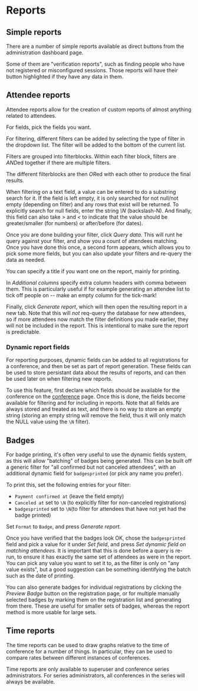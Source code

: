 # Reports

## Simple reports <a name="simple"></a>

There are a number of simple reports available as direct buttons from
the administration dashboard page.

Some of them are "verification reports", such as finding people who
have not registered or misconfigured sessions. Those reports will have
their button highlighted if they have any data in them.

## Attendee reports <a name="attendee"></a>

Attendee reports allow for the creation of custom reports of almost
anything related to attendees.

For fields, pick the fields you want.

For filtering, different filters can be added by selecting the type of
filter in the dropdown list. The filter will be added to the bottom of
the current list.

Filters are grouped into filterblocks. Within each filter block,
filters are *AND*ed together if there are multiple filters.

The different filterblocks are then *OR*ed with each other to produce
the final results.

When filtering on a text field, a value can be entered to do a
substring search for it. If the field is left empty, it is only
searched for not null/not empty (depending on filter) and any rows
that exist will be returned. To explicitly search for null fields,
enter the string *\N* (backslash-N). And finally, this field can also take
*>* and *<* to indicate that the value should be greater/smaller (for
numbers) or after/before (for dates).

Once you are done building your filter, click *Query data*. This will
runt he query against your filter, and show you a count of attendees
matching. Once you have done this once, a second form appears, which
allows you to pick some more fields, but you can also update your
filters and re-query the data as needed.

You can specify a title if you want one on the report, mainly for printing.

In *Additional columns* specify extra column headers with comma
between them. This is particularly useful if for example generating an
attendee list to tick off people on -- make an empty column for the
tick-mark!

Finally, click *Generate report*, which will then open the resulting
report in a new tab. Note that this will *not* req-query the database
for new attendees, so if more attendees now match the filter definitions
you made earlier, they will not be included in the report. This is
intentional to make sure the report is predictable.

### Dynamic report fields <a name="dynamic"></a>

For reporting purposes, dynamic fields can be added to all
registrations for a conference, and then be set as part of report
generation. These fields can be used to store persistant data about
the results of reports, and can then be used later on when filtering
new reports.

To use this feature, first declare which fields should be available
for the conference on the [conference](configuring) page. Once this is
done, the fields become available for filtering and for including in
reports. Note that all fields are always stored and treated as text,
and there is no way to store an empty string (storing an empty string
will remove the field, thus it will only match the NULL value using
the `\N` filter).

## Badges

For badge printing, it's often very useful to use the dynamic
fields system, as this will allow "batching" of badges being
generated. This can be built off a generic filter for "all confirmed
but not canceled attendees", with an additional dynamic field for
`badgesprinted` (or pick any name you prefer).

To print this, set the following entries for your filter:

* `Payment confirmed at` (leave the field empty)
* `Canceled at` set to `\N` (to explicitly filter for non-canceled
  registrations)
* `badgesprinted` set to `\N`(to filter for attendees that have not
  yet had the badge printed)

Set `Format` to `Badge`, and press *Generate report*.

Once you have verified that the badges look OK, chose the
`badgesprinted` field and pick a value for it under *Set field*, and
press *Set dynamic field on matching attendees*. It is important that
this is done before a query is re-run, to ensure it has exactly the
same set of attendees as were in the report. You can pick any value
you want to set it to, as the filter is only on "any value exists",
but a good suggestion can be something identifying the batch such as
the date of printing.

You can also generate badges for individual registrations by clicking
the *Preview Badge* button on the registration page, or for multiple
manually selected badges by marking them on the registration list and
generating from there. These are useful for smaller sets of badges,
whereas the report method is more usable for large sets.

## Time reports <a name="time"></a>

The time reports can be used to draw graphs relative to the time of
conference for a number of things. In particular, they can be used to
compare rates between different instances of conferences.

Time reports are only available to superuser and conference series
administrators. For series administrators, all conferences in the
series will always be available.
